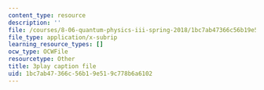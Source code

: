 ```yaml
---
content_type: resource
description: ''
file: /courses/8-06-quantum-physics-iii-spring-2018/1bc7ab47366c56b19e519c778b6a6102_vK7T72HPQ10.vtt
file_type: application/x-subrip
learning_resource_types: []
ocw_type: OCWFile
resourcetype: Other
title: 3play caption file
uid: 1bc7ab47-366c-56b1-9e51-9c778b6a6102
---
```

